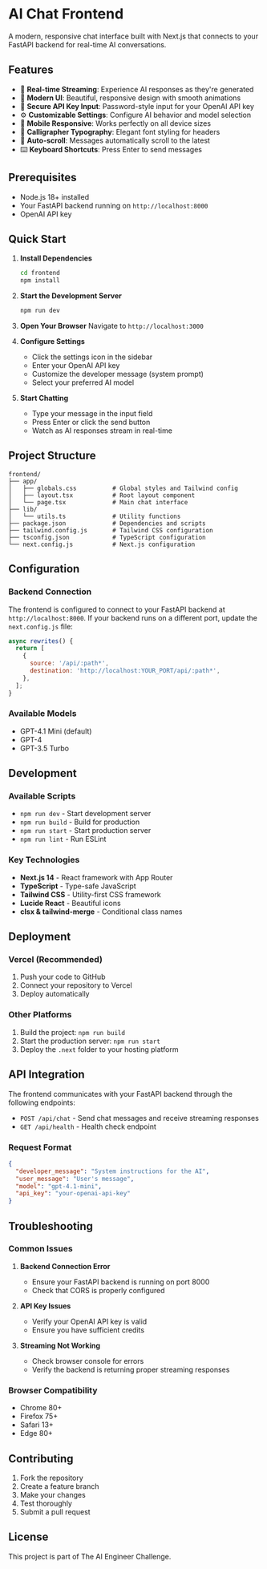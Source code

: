 # AI Chat Frontend

A modern, responsive chat interface built with Next.js that connects to your FastAPI backend for real-time AI conversations.

## Features

- 🚀 **Real-time Streaming**: Experience AI responses as they're generated
- 🎨 **Modern UI**: Beautiful, responsive design with smooth animations
- 🔐 **Secure API Key Input**: Password-style input for your OpenAI API key
- ⚙️ **Customizable Settings**: Configure AI behavior and model selection
- 📱 **Mobile Responsive**: Works perfectly on all device sizes
- 🎯 **Calligrapher Typography**: Elegant font styling for headers
- 🔄 **Auto-scroll**: Messages automatically scroll to the latest
- ⌨️ **Keyboard Shortcuts**: Press Enter to send messages

## Prerequisites

- Node.js 18+ installed
- Your FastAPI backend running on `http://localhost:8000`
- OpenAI API key

## Quick Start

1. **Install Dependencies**
   ```bash
   cd frontend
   npm install
   ```

2. **Start the Development Server**
   ```bash
   npm run dev
   ```

3. **Open Your Browser**
   Navigate to `http://localhost:3000`

4. **Configure Settings**
   - Click the settings icon in the sidebar
   - Enter your OpenAI API key
   - Customize the developer message (system prompt)
   - Select your preferred AI model

5. **Start Chatting**
   - Type your message in the input field
   - Press Enter or click the send button
   - Watch as AI responses stream in real-time

## Project Structure

```
frontend/
├── app/
│   ├── globals.css          # Global styles and Tailwind config
│   ├── layout.tsx           # Root layout component
│   └── page.tsx             # Main chat interface
├── lib/
│   └── utils.ts             # Utility functions
├── package.json             # Dependencies and scripts
├── tailwind.config.js       # Tailwind CSS configuration
├── tsconfig.json            # TypeScript configuration
└── next.config.js           # Next.js configuration
```

## Configuration

### Backend Connection
The frontend is configured to connect to your FastAPI backend at `http://localhost:8000`. If your backend runs on a different port, update the `next.config.js` file:

```javascript
async rewrites() {
  return [
    {
      source: '/api/:path*',
      destination: 'http://localhost:YOUR_PORT/api/:path*',
    },
  ];
}
```

### Available Models
- GPT-4.1 Mini (default)
- GPT-4
- GPT-3.5 Turbo

## Development

### Available Scripts

- `npm run dev` - Start development server
- `npm run build` - Build for production
- `npm run start` - Start production server
- `npm run lint` - Run ESLint

### Key Technologies

- **Next.js 14** - React framework with App Router
- **TypeScript** - Type-safe JavaScript
- **Tailwind CSS** - Utility-first CSS framework
- **Lucide React** - Beautiful icons
- **clsx & tailwind-merge** - Conditional class names

## Deployment

### Vercel (Recommended)
1. Push your code to GitHub
2. Connect your repository to Vercel
3. Deploy automatically

### Other Platforms
1. Build the project: `npm run build`
2. Start the production server: `npm run start`
3. Deploy the `.next` folder to your hosting platform

## API Integration

The frontend communicates with your FastAPI backend through the following endpoints:

- `POST /api/chat` - Send chat messages and receive streaming responses
- `GET /api/health` - Health check endpoint

### Request Format
```json
{
  "developer_message": "System instructions for the AI",
  "user_message": "User's message",
  "model": "gpt-4.1-mini",
  "api_key": "your-openai-api-key"
}
```

## Troubleshooting

### Common Issues

1. **Backend Connection Error**
   - Ensure your FastAPI backend is running on port 8000
   - Check that CORS is properly configured

2. **API Key Issues**
   - Verify your OpenAI API key is valid
   - Ensure you have sufficient credits

3. **Streaming Not Working**
   - Check browser console for errors
   - Verify the backend is returning proper streaming responses

### Browser Compatibility
- Chrome 80+
- Firefox 75+
- Safari 13+
- Edge 80+

## Contributing

1. Fork the repository
2. Create a feature branch
3. Make your changes
4. Test thoroughly
5. Submit a pull request

## License

This project is part of The AI Engineer Challenge.